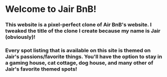 # Welcome to Jair BnB!

### This website is a pixel-perfect clone of Air BnB's website. I tweaked the title of the clone I create because my name is Jair (obviously)!

### Every spot listing that is available on this site is themed on Jair's passions/favorite things. You'll have the option to stay in a gaming house, cat cottage, dog house, and many other of Jair's favorite themed spots!
